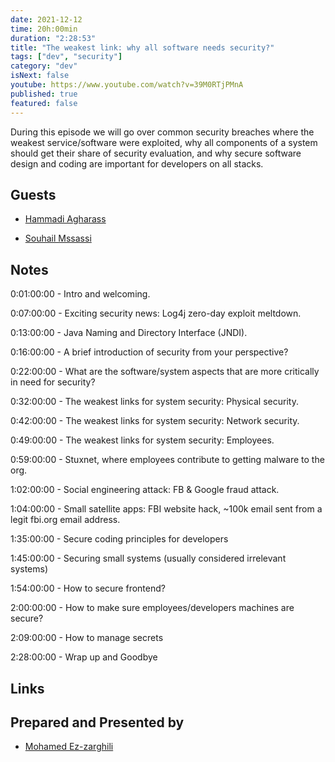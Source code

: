 ```yaml
---
date: 2021-12-12
time: 20h:00min
duration: "2:28:53"
title: "The weakest link: why all software needs security?"
tags: ["dev", "security"]
category: "dev"
isNext: false
youtube: https://www.youtube.com/watch?v=39M0RTjPMnA
published: true
featured: false
---
```


During this episode we will go over common security breaches where the weakest service/software were exploited, why all components of a system should get their share of security evaluation, and why secure software design and coding are important for developers on all stacks.

## Guests

- [Hammadi Agharass](https://twitter.com/hagharass)

- [Souhail Mssassi](https://www.linkedin.com/in/mssassi)

## Notes

0:01:00:00 - Intro and welcoming.

0:07:00:00 - Exciting security news: Log4j zero-day exploit meltdown.

0:13:00:00 - Java Naming and Directory Interface (JNDI).

0:16:00:00 - A brief introduction of security from your perspective?

0:22:00:00 - What are the software/system aspects that are more critically in need for security?

0:32:00:00 - The weakest links for system security: Physical security.

0:42:00:00 - The weakest links for system security: Network security.

0:49:00:00 - The weakest links for system security: Employees.

0:59:00:00 - Stuxnet, where employees contribute to getting malware to the org.

1:02:00:00 - Social engineering attack: FB & Google fraud attack.

1:04:00:00 - Small satellite apps: FBI website hack, ~100k email sent from a legit fbi.org email address.

1:35:00:00 - Secure coding principles for developers

1:45:00:00 - Securing small systems (usually considered irrelevant systems)

1:54:00:00 - How to secure frontend?

2:00:00:00 - How to make sure employees/developers machines are secure?

2:09:00:00 - How to manage secrets

2:28:00:00 - Wrap up and Goodbye

## Links

## Prepared and Presented by

- [Mohamed Ez-zarghili](https://www.facebook.com/mohamed.ezzarghili)
